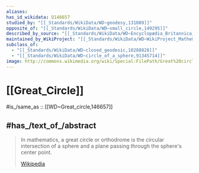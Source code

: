 ```yaml
---
aliases:
has_id_wikidata: Q146657
studied_by: "[[_Standards/WikiData/WD~geodesy,131089]]"
opposite_of: "[[_Standards/WikiData/WD~small_circle,149295]]"
described_by_source: "[[_Standards/WikiData/WD~Encyclopædia_Britannica_11th_edition,867541]]"
maintained_by_WikiProject: "[[_Standards/WikiData/WD~WikiProject_Mathematics,8487137]]"
subclass_of:
  - "[[_Standards/WikiData/WD~closed_geodesic,10288828]]"
  - "[[_Standards/WikiData/WD~circle_of_a_sphere,91345714]]"
image: http://commons.wikimedia.org/wiki/Special:FilePath/Great%20circle%20hemispheres.png
---
```


# [[Great_Circle]] 

#is_/same_as :: [[WD~Great_circle,146657]] 
## #has_/text_of_/abstract 

> In mathematics, a great circle or orthodrome 
> is the circular intersection of a sphere and a plane 
> passing through the sphere's center point.
>
> [Wikipedia](https://en.wikipedia.org/wiki/Great%20circle) 


